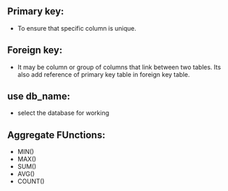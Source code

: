 ## Primary key:
- To ensure that specific column is unique.
## Foreign key:
- It may be column or group of columns that link between two tables. Its also add reference of primary key table in foreign key table.

## use db_name:
- select the database for working

## Aggregate FUnctions:
- MIN()
- MAX()
- SUM()
- AVG()
- COUNT()
